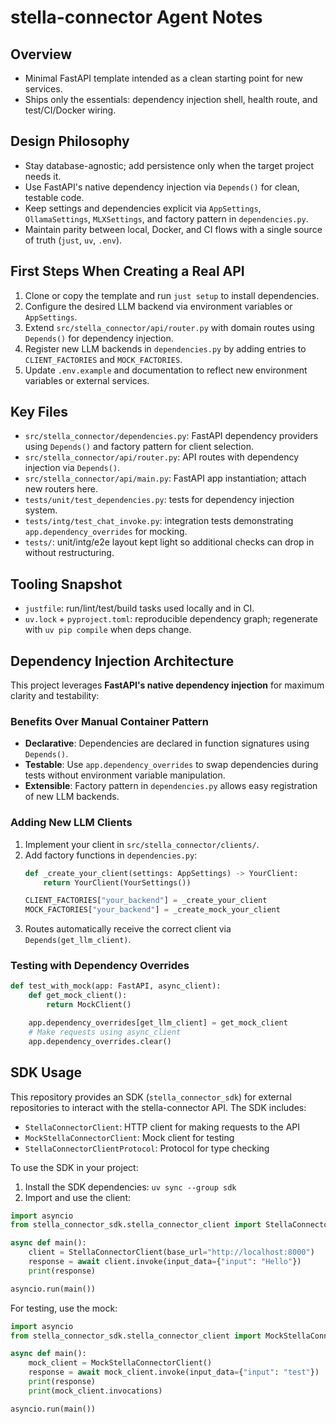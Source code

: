 # stella-connector Agent Notes

## Overview
- Minimal FastAPI template intended as a clean starting point for new services.
- Ships only the essentials: dependency injection shell, health route, and test/CI/Docker wiring.

## Design Philosophy
- Stay database-agnostic; add persistence only when the target project needs it.
- Use FastAPI's native dependency injection via `Depends()` for clean, testable code.
- Keep settings and dependencies explicit via `AppSettings`, `OllamaSettings`, `MLXSettings`, and factory pattern in `dependencies.py`.
- Maintain parity between local, Docker, and CI flows with a single source of truth (`just`, `uv`, `.env`).

## First Steps When Creating a Real API
1. Clone or copy the template and run `just setup` to install dependencies.
2. Configure the desired LLM backend via environment variables or `AppSettings`.
3. Extend `src/stella_connector/api/router.py` with domain routes using `Depends()` for dependency injection.
4. Register new LLM backends in `dependencies.py` by adding entries to `CLIENT_FACTORIES` and `MOCK_FACTORIES`.
5. Update `.env.example` and documentation to reflect new environment variables or external services.

## Key Files
- `src/stella_connector/dependencies.py`: FastAPI dependency providers using `Depends()` and factory pattern for client selection.
- `src/stella_connector/api/router.py`: API routes with dependency injection via `Depends()`.
- `src/stella_connector/api/main.py`: FastAPI app instantiation; attach new routers here.
- `tests/unit/test_dependencies.py`: tests for dependency injection system.
- `tests/intg/test_chat_invoke.py`: integration tests demonstrating `app.dependency_overrides` for mocking.
- `tests/`: unit/intg/e2e layout kept light so additional checks can drop in without restructuring.

## Tooling Snapshot
- `justfile`: run/lint/test/build tasks used locally and in CI.
- `uv.lock` + `pyproject.toml`: reproducible dependency graph; regenerate with `uv pip compile` when deps change.

## Dependency Injection Architecture

This project leverages **FastAPI's native dependency injection** for maximum clarity and testability:

### Benefits Over Manual Container Pattern
- **Declarative**: Dependencies are declared in function signatures using `Depends()`.
- **Testable**: Use `app.dependency_overrides` to swap dependencies during tests without environment variable manipulation.
- **Extensible**: Factory pattern in `dependencies.py` allows easy registration of new LLM backends.

### Adding New LLM Clients
1. Implement your client in `src/stella_connector/clients/`.
2. Add factory functions in `dependencies.py`:
   ```python
   def _create_your_client(settings: AppSettings) -> YourClient:
       return YourClient(YourSettings())

   CLIENT_FACTORIES["your_backend"] = _create_your_client
   MOCK_FACTORIES["your_backend"] = _create_mock_your_client
   ```
3. Routes automatically receive the correct client via `Depends(get_llm_client)`.

### Testing with Dependency Overrides
```python
def test_with_mock(app: FastAPI, async_client):
    def get_mock_client():
        return MockClient()

    app.dependency_overrides[get_llm_client] = get_mock_client
    # Make requests using async_client
    app.dependency_overrides.clear()
```

## SDK Usage

This repository provides an SDK (`stella_connector_sdk`) for external repositories to interact with the stella-connector API. The SDK includes:

- `StellaConnectorClient`: HTTP client for making requests to the API
- `MockStellaConnectorClient`: Mock client for testing
- `StellaConnectorClientProtocol`: Protocol for type checking

To use the SDK in your project:

1. Install the SDK dependencies: `uv sync --group sdk`
2. Import and use the client:

```python
import asyncio
from stella_connector_sdk.stella_connector_client import StellaConnectorClient

async def main():
    client = StellaConnectorClient(base_url="http://localhost:8000")
    response = await client.invoke(input_data={"input": "Hello"})
    print(response)

asyncio.run(main())
```

For testing, use the mock:

```python
import asyncio
from stella_connector_sdk.stella_connector_client import MockStellaConnectorClient

async def main():
    mock_client = MockStellaConnectorClient()
    response = await mock_client.invoke(input_data={"input": "test"})
    print(response)
    print(mock_client.invocations)

asyncio.run(main())
```
